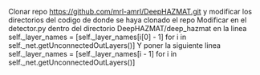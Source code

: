 Clonar repo https://github.com/mrl-amrl/DeepHAZMAT.git y modificar los directorios del codigo de donde se haya clonado el repo
Modificar en el detector.py dentro del directorio DeepHAZMAT/deep_hazmat en la linea
        self._layer_names = [self._layer_names[i[0] - 1] for i in self._net.getUnconnectedOutLayers()]
Y poner la siguiente linea
        self._layer_names = [self._layer_names[i - 1] for i in self._net.getUnconnectedOutLayers()]
